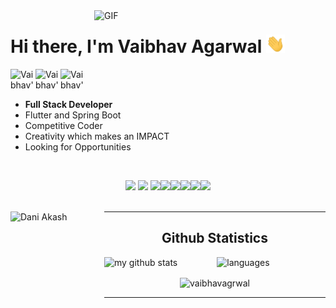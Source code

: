 <img align="right" alt="GIF"  width="370px" src="https://magiccopy.xyz/assets/images/hadder.gif" />


<h1>Hi there, I'm Vaibhav Agarwal</a> <img  src="https://raw.githubusercontent.com/ABSphreak/ABSphreak/master/gifs/Hi.gif" width="30px"></h1>
<a href="https://www.linkedin.com/in/vaibhav-agarwal-dce/">
  <img align="left" alt="Vaibhav's LinkdeIN" width="40px" height="40px" src="https://cdn.jsdelivr.net/npm/simple-icons@v3/icons/linkedin.svg" />
</a> &nbsp;&nbsp;&nbsp;&nbsp;&nbsp;
<a href="https://www.leetcode.com/vaibhavagrwal">
  <img align="left" alt="Vaibhav's Leetcode" width="40px" height="40px" src="https://assets.leetcode.com/static_assets/public/webpack_bundles/images/logo-dark.e99485d9b.svg" />
</a>&nbsp;&nbsp;&nbsp;&nbsp;
<a href="https://codeforces.com/profile/vaibhavagrwal">
  <img align="left" alt="Vaibhav's Codeforces" width="40px" height="40px" src="https://lh3.googleusercontent.com/WsR_f03nbqW3qZjCZeXUYmnmhSWXo3hQhLX9hgl9QHydCgbXQi_VJeAwnmtuIgTHKdQ=s180-rw" />
</a>
</br>
</br>

- <strong>Full Stack Developer</strong>
- Flutter and Spring Boot
- Competitive Coder
- Creativity which makes an IMPACT
- Looking for Opportunities



<br>
<p align="center">
    <img src="https://pbs.twimg.com/profile_images/1235868806079057921/fTL08u_H_400x400.png" width="100">
  <img src="https://roszkowski.dev/images/2020-05-04/logo_flutter_1080px_clr.png" width="100">
  <img src="https://media3.giphy.com/media/ln7z2eWriiQAllfVcn/200w.webp" width="100"><img src="https://i.giphy.com/media/eNAsjO55tPbgaor7ma/200w.webp" width="100"><img src="https://media.giphy.com/media/kdFc8fubgS31b8DsVu/giphy.gif" width="100"><img src="https://i.giphy.com/media/KzJkzjggfGN5Py6nkT/200.webp" width="100"><img src="https://i.giphy.com/media/IdyAQJVN2kVPNUrojM/200.webp" width="100"><img src="https://encrypted-tbn0.gstatic.com/images?q=tbn:ANd9GcQYuFarrELLRtzwdnaYJF-j7iJWF4IGCAIYBK6LeTZiRA&s" width="100"><br><br>
  
</p>
<img align="left" width="150" height="150" alt="Dani Akash" src="ezgif.com-gif-maker (2).gif"/>

<hr>
<h2 align="center">Github Statistics</h2>
<p align="left">
</p>


<p align="left">
<img src="https://github-readme-stats.vercel.app/api?username=vaibhavagrwal&show_icons=true&line_height=21&theme=gotham" alt="my github stats" width="500"/>&nbsp;&nbsp;&nbsp;&nbsp;&nbsp;&nbsp;&nbsp;&nbsp;&nbsp;&nbsp;&nbsp;&nbsp;&nbsp;&nbsp;&nbsp;&nbsp;<img src="https://github-readme-stats.vercel.app/api/top-langs/?username=vaibhavagrwal&layout=compact&theme=gotham" alt="languages" height="165">
<p align="center"><img align="center" src="https://github-readme-streak-stats.herokuapp.com/?user=vaibhavagrwal&layout=compact&theme=gotham" alt="vaibhavagrwal" /></p>
  
</p>
<hr>
<br />
